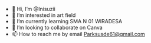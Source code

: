 - 👋 Hi, I’m @Inisuzii
- 👀 I’m interested in art field
- 🌱 I’m currently learning SMA N 01 WIRADESA
- 💞️ I’m looking to collaborate on Canva
- 📫 How to reach me by email Parksusde61@gmail.com

<!---
Inisuzii/Inisuzii is a ✨ special ✨ repository because its `README.md` (this file) appears on your GitHub profile.
You can click the Preview link to take a look at your changes.
--->
